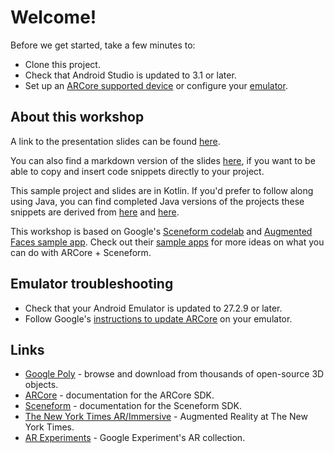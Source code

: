 # Welcome!

Before we get started, take a few minutes to:

- Clone this project.
- Check that Android Studio is updated to 3.1 or later.
- Set up an [ARCore supported device](https://developers.google.com/ar/discover/supported-devices) or configure your [emulator](https://developers.google.com/ar/develop/java/emulator).

## About this workshop 

A link to the presentation slides can be found [here](slides.pdf).

You can also find a markdown version of the slides [here](slides.md), if you want to be able to copy and insert code snippets directly to your project.

This sample project and slides are in Kotlin. If you'd prefer to follow along using Java, you can find completed Java versions of the projects these snippets are derived from [here](https://github.com/google-ar/sceneform-android-sdk/tree/master/samples/hellosceneform) and [here](https://github.com/google-ar/sceneform-android-sdk/tree/master/samples/augmentedfaces).

This workshop is based on Google's [Sceneform codelab](https://codelabs.developers.google.com/codelabs/sceneform-intro/) and [Augmented Faces sample app](https://github.com/google-ar/sceneform-android-sdk/tree/master/samples/augmentedfaces). Check out their [sample apps](https://github.com/google-ar/sceneform-android-sdk) for more ideas on what you can do with ARCore + Sceneform.

## Emulator troubleshooting

- Check that your Android Emulator is updated to 27.2.9 or later.
- Follow Google's [instructions to update ARCore](https://developers.google.com/ar/develop/java/emulator) on your emulator.

## Links

- [Google Poly](https://poly.google.com/) - browse and download from thousands of open-source 3D objects.
- [ARCore](https://developers.google.com/ar/) - documentation for the ARCore SDK.
- [Sceneform](https://developers.google.com/ar/develop/java/sceneform/) - documentation for the Sceneform SDK.
- [The New York Times AR/Immersive](https://www.nytimes.com/spotlight/augmented-reality) - Augmented Reality at The New York Times.
- [AR Experiments](https://experiments.withgoogle.com/collection/ar) - Google Experiment's AR collection.
